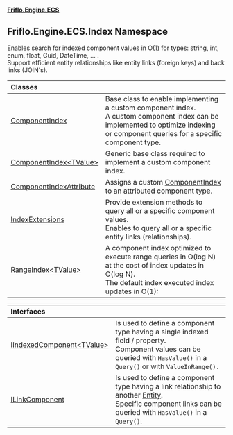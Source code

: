 #### [Friflo.Engine.ECS](index.md 'index')

## Friflo.Engine.ECS.Index Namespace

Enables search for indexed component values in O(1) for types: string, int, enum, float, Guid, DateTime, ... . <br/>
Support efficient entity relationships like entity links (foreign keys) and back links (JOIN's).

| Classes | |
| :--- | :--- |
| [ComponentIndex](ComponentIndex.md 'Friflo.Engine.ECS.Index.ComponentIndex') | Base class to enable implementing a custom component index.<br/> A custom component index can be implemented to optimize indexing or component queries for a specific component type. |
| [ComponentIndex&lt;TValue&gt;](ComponentIndex_TValue_.md 'Friflo.Engine.ECS.Index.ComponentIndex<TValue>') | Generic base class required to implement a custom component index. |
| [ComponentIndexAttribute](ComponentIndexAttribute.md 'Friflo.Engine.ECS.Index.ComponentIndexAttribute') | Assigns a custom [ComponentIndex](ComponentIndex.md 'Friflo.Engine.ECS.Index.ComponentIndex') to an attributed component type. |
| [IndexExtensions](IndexExtensions.md 'Friflo.Engine.ECS.Index.IndexExtensions') | Provide extension methods to query all or a specific component values.<br/> Enables to query all or a specific entity links (relationships). |
| [RangeIndex&lt;TValue&gt;](RangeIndex_TValue_.md 'Friflo.Engine.ECS.Index.RangeIndex<TValue>') | A component index optimized to execute range queries in O(log N) at the cost of index updates in O(log N).<br/> The default index executed index updates in O(1): |

| Interfaces | |
| :--- | :--- |
| [IIndexedComponent&lt;TValue&gt;](IIndexedComponent_TValue_.md 'Friflo.Engine.ECS.Index.IIndexedComponent<TValue>') | Is used to define a component type having a single indexed field / property.<br/> Component values can be queried with `HasValue()` in a `Query()` or with `ValueInRange().` |
| [ILinkComponent](ILinkComponent.md 'Friflo.Engine.ECS.Index.ILinkComponent') | Is used to define a component type having a link relationship to another [Entity](Entity.md 'Friflo.Engine.ECS.Entity').<br/> Specific component links can be queried with `HasValue()` in a `Query()`. |
